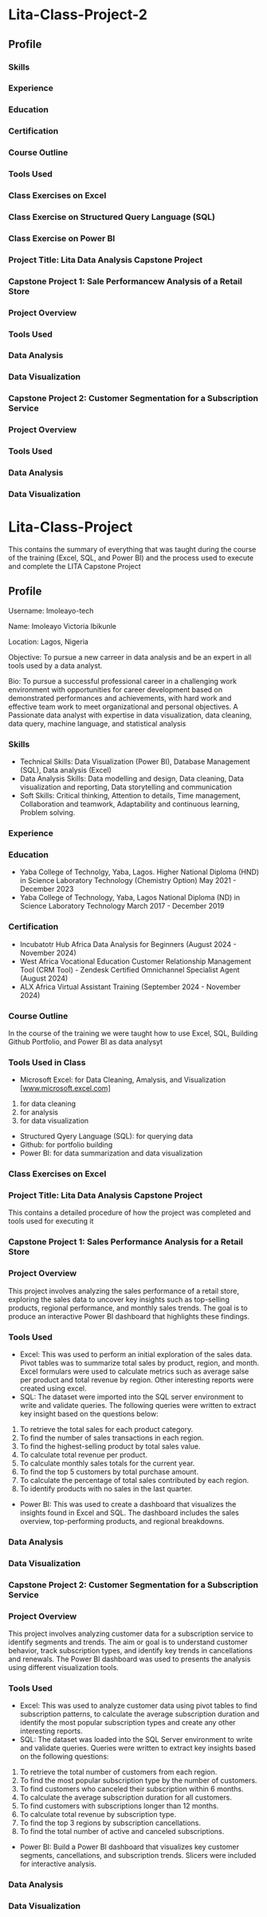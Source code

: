 # Lita-Class-Project-2

## Profile

### Skills

### Experience

### Education

### Certification

### Course Outline

### Tools Used 

### Class Exercises on Excel

### Class Exercise on Structured Query Language (SQL)

### Class Exercise on Power BI

### Project Title: Lita Data Analysis Capstone Project

### Capstone Project 1: Sale Performancew Analysis of a Retail Store

### Project Overview

### Tools Used

### Data Analysis

### Data Visualization

### Capstone Project 2: Customer Segmentation for a Subscription Service

### Project Overview

### Tools Used

### Data Analysis

### Data Visualization







# Lita-Class-Project
 This contains the summary of everything that was taught during the course of the training (Excel, SQL, and Power BI) and the process used to execute and complete the LITA Capstone Project
 ## Profile
 Username: Imoleayo-tech

 Name: Imoleayo Victoria Ibikunle
 
 Location: Lagos, Nigeria
 
 Objective: To pursue a new carreer in data analysis and be an expert in all tools used by a data analyst.
 
 Bio: To pursue a successful professional career in a challenging work environment with opportunities for career development based on demonstrated performances and achievements, with hard work and effective team work to meet organizational and personal objectives. A Passionate data analyst with expertise in data visualization, data cleaning, data query, machine language, and statistical analysis
### Skills
- Technical Skills: Data Visualization (Power BI), Database Management (SQL), Data analysis (Excel)
- Data Analysis Skills: Data modelling and design, Data cleaning, Data visualization and reporting, Data storytelling and communication
- Soft Skills: Critical thinking, Attention to details, Time management, Collaboration and teamwork, Adaptability and continuous learning, Problem solving.
### Experience
 
### Education
- Yaba College of Technolgy, Yaba, Lagos.                            Higher National Diploma (HND) in Science Laboratory Technology (Chemistry Option) May 2021 - December 2023
- Yaba College of Technology, Yaba, Lagos                            National Diploma (ND) in Science Laboratory Technology March 2017 - December 2019
### Certification
- Incubatotr Hub Africa               Data Analysis for Beginners (August 2024 - November 2024)
- West Africa Vocational Education    Customer Relationship Management Tool (CRM Tool) - Zendesk Certified Omnichannel Specialist Agent (August 2024)
- ALX Africa                          Virtual Assistant Training (September 2024 - November 2024)
 ### Course Outline
  In the course of the training we were taught how to use Excel, SQL, Building Github Portfolio, and Power BI as data analysyt
 ### Tools Used in Class
- Microsoft Excel: for Data Cleaning, Amalysis, and Visualization [www.microsoft.excel.com]
1. for data cleaning
2. for analysis
3. for data visualization
- Structured Qyery Language (SQL): for querying data
- Github: for portfolio building
- Power BI: for data summarization and data visualization
### Class Exercises on Excel



### Project Title: Lita Data Analysis Capstone Project
 This contains a detailed procedure of how the project was completed and tools used for executing it
 ### Capstone Project 1: Sales Performance Analysis for a Retail Store

### Project Overview
This project involves analyzing the sales performance of a retail store, exploring the sales data to uncover key insights such as top-selling products, regional performance, and monthly sales trends. The goal is to produce an interactive Power BI dashboard that highlights these findings.
### Tools Used
- Excel: This was used to perform an initial exploration of the sales data. Pivot tables was to summarize total sales by product, region, and month. Excel formulars were used to calculate metrics such as average salse per product and total revenue by region. Other interesting reports were created using excel.
- SQL: The dataset were imported into the SQL server environment to write and validate queries. The following queries were written to extract key insight based on the questions below:
1. To retrieve the total sales for each product category.
2. To find the number of sales transactions in each region.
3. To find the highest-selling product by total sales value.
4. To calculate total revenue per product.
5. To calculate monthly sales totals for the current year.
6. To find the top 5 customers by total purchase amount.
7. To calculate the percentage of total sales contributed by each region.
8. To identify products with no sales in the last quarter.
- Power BI: This was used to create a dashboard that visualizes the insights found in Excel and SQL. The dashboard includes the sales overview, top-performing products, and regional breakdowns.

### Data Analysis

### Data Visualization

### Capstone Project 2: Customer Segmentation for a Subscription Service

### Project Overview
This project involves analyzing customer data for a subscription service to identify segments and trends. The aim or goal is to understand customer behavior, track subscription types, and identify key trends in cancellations and renewals. The Power BI dashboard was used to presents the analysis using different visualization tools.
### Tools Used
- Excel: This was used to analyze customer data using pivot tables to find subscription patterns, to calculate the average subscription duration and identify the most popular subscription types and create any other interesting reports.
- SQL: The dataset was loaded into the SQL Server environment to write and validate queries. Queries were written to extract key insights based on the following questions:
1. To retrieve the total number of customers from each region.
2. To find the most popular subscription type by the number of customers.
3. To find customers who canceled their subscription within 6 months.
4. To calculate the average subscription duration for all customers.
5. To find customers with subscriptions longer than 12 months.
6. To calculate total revenue by subscription type.
7. To find the top 3 regions by subscription cancellations.
8. To find the total number of active and canceled subscriptions.
- Power BI: Build a Power BI dashboard that visualizes key customer segments, cancellations, and subscription trends. Slicers were included for interactive analysis.

### Data Analysis

### Data Visualization
